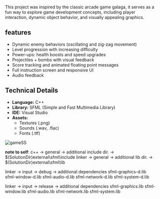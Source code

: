 This project was inspired by the classic arcade game galaga, it serves as a fun way to explore game development concepts, including player interaction, dynamic object behavior, and visually appealing graphics.

## features
- Dynamic enemy behaviors (oscillating and zig-zag movement)
- Level progression with increasing difficulty
- Power-ups: health boosts and speed upgrades
- Projectiles + bombs with visual feedback
- Score tracking and animated floating point messages
- Full instruction screen and responsive UI
- Audio feedback

## Technical Details
- **Language:** C++
- **Library:** SFML (Simple and Fast Multimedia Library)
- **IDE:** Visual Studio
- **Assets:** 
  - Textures (.png)
  - Sounds (.wav, .flac)
  - Fonts (.ttf)

![gameSS](https://github.com/user-attachments/assets/0dbad57e-e9d7-4e9c-b8ad-4952e0451966)




**note to self**: 
c++ -> general -> additional include dir. -> $(SolutionDir)external\sfml\include
linker -> general -> additional lib dir. -> $(SolutionDir)external\sfml\lib

linker -> input -> debug -> additional dependencies 
sfml-graphics-d.lib
sfml-window-d.lib
sfml-audio-d.lib
sfml-network-d.lib
sfml-system-d.lib

linker -> input -> release -> additional dependencies 
sfml-graphics.lib
sfml-window.lib
sfml-audio.lib
sfml-network.lib
sfml-system.lib
